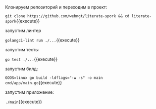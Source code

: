 Клонируем репозиторий и переходим в проект: 

`git clone https://github.com/webngt/literate-spork && cd literate-spork`{{execute}}

запустим линтер

`golangci-lint run ./...`{{execute}}

запустим тесты

`go test ./...`{{execute}}

запустим билд:

`GOOS=linux go build -ldflags="-w -s" -o main cmd/app/main.go`{{execute}}

запустим приложение:

`./main`{{execute}}